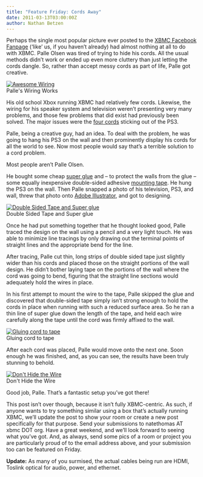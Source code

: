 ```yaml
---
title: "Feature Friday: Cords Away"
date: 2011-03-13T03:00:00Z
author: Nathan Betzen
---
```


Perhaps the single most popular picture ever posted to the [XBMC Facebook Fanpage](https://www.facebook.com/XBMC "XBMC Facebook Fanpage") (‘like’ us, if you haven’t already) had almost nothing at all to do with XBMC. Palle Olsen was tired of trying to hide his cords. All the usual methods didn’t work or ended up even more cluttery than just letting the cords dangle. So, rather than accept messy cords as part of life, Palle got creative.

[![Awesome Wiring](/sites/default/files/uploads/4-300x199.webp "Awesome Wiring")](/sites/default/files/uploads/4.webp)  
 Palle's Wiring Works

His old school Xbox running XBMC had relatively few cords. Likewise, the wiring for his speaker system and television weren’t presenting very many problems, and those few problems that did exist had previously been solved. The major issues were the [four cords](https://www.amazon.com/gp/product/B000MIXFWA/ref=as_li_ss_tl?ie=UTF8&amp;tag=thfefi02-20&amp;linkCode=as2&amp;camp=217145&amp;creative=399349&amp;creativeASIN=B000MIXFWA "PS3 Cords") sticking out of the PS3.

Palle, being a creative guy, had an idea. To deal with the problem, he was going to hang his PS3 on the wall and then prominently display his cords for all the world to see. Now most people would say that’s a terrible solution to a cord problem.

Most people aren’t Palle Olsen.

He bought some cheap [super glue](https://www.amazon.com/gp/product/B003BSF7ZG/ref=as_li_ss_tl?ie=UTF8&amp;tag=thfefi02-20&amp;linkCode=as2&amp;camp=217145&amp;creative=399349&amp;creativeASIN=B003BSF7ZG "Super Glue") and – to protect the walls from the glue – some equally inexpensive double-sided adhesive [mounting tape](https://www.amazon.com/gp/product/B00004Z498/ref=as_li_ss_tl?ie=UTF8&amp;tag=thfefi02-20&amp;linkCode=as2&amp;camp=217145&amp;creative=399349&amp;creativeASIN=B00004Z498 "mounting tape"). He hung the PS3 on the wall. Then Palle snapped a photo of his television, PS3, and wall, threw that photo onto [Adobe Illustrator](https://www.amazon.com/gp/product/B003B32AQK/ref=as_li_ss_tl?ie=UTF8&amp;tag=thfefi02-20&amp;linkCode=as2&amp;camp=217145&amp;creative=399349&amp;creativeASIN=B003B32AQK "Adobe Illustrator"), and got to designing.

[![Double Sided Tape and Super glue](/sites/default/files/uploads/1-300x266.webp "Double Sided Tape and Super glue")](/sites/default/files/uploads/1.webp)  
 Double Sided Tape and Super glue

Once he had put something together that he thought looked good, Palle traced the design on the wall using a pencil and a very light touch. He was able to minimize line tracings by only drawing out the terminal points of straight lines and the appropriate bend for the line.

After tracing, Palle cut thin, long strips of double sided tape just slightly wider than his cords and placed those on the straight portions of the wall design. He didn’t bother laying tape on the portions of the wall where the cord was going to bend, figuring that the straight line sections would adequately hold the wires in place.

In his first attempt to mount the wire to the tape, Palle skipped the glue and discovered that double-sided tape simply isn’t strong enough to hold the cords in place when running with such a reduced surface area. So he ran a thin line of super glue down the length of the tape, and held each wire carefully along the tape until the cord was firmly affixed to the wall.

[![Gluing cord to tape](/sites/default/files/uploads/2-199x300.webp "Gluing cord to tape")](/sites/default/files/uploads/2.webp)  
 Gluing cord to tape

After each cord was placed, Palle would move onto the next one. Soon enough he was finished, and, as you can see, the results have been truly stunning to behold.

[![Don't Hide the Wire](/sites/default/files/uploads/5-191x300.webp "Don't Hide the Wire")](/sites/default/files/uploads/5.webp)  
 Don't Hide the Wire

Good job, Palle. That’s a fantastic setup you’ve got there!

This post isn’t over though, because it isn’t fully XBMC-centric. As such, if anyone wants to try something similar using a box that’s actually running XBMC, we’ll update the post to show your room or create a new post specifically for that purpose. Send your submissions to natethomas AT xbmc DOT org. Have a great weekend, and we’ll look forward to seeing what you’ve got. And, as always, send some pics of a room or project you are particularly proud of to the email address above, and your submission too can be featured on Friday.

**Update:** As many of you surmised, the actual cables being run are HDMI, Toslink optical for audio, power, and ethernet.
